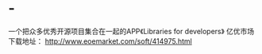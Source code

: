 # -
一个把众多优秀开源项目集合在一起的APP《Libraries for developers》
亿优市场下载地址：
http://www.eoemarket.com/soft/414975.html
